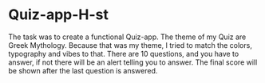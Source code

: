 # Quiz-app-H-st

The task was to create a functional Quiz-app.
The theme of my Quiz are Greek Mythology.
Because that was my theme, I tried to match the colors,
typography and vibes to that.
There are 10 questions, and you have to answer, if not there will be an alert telling you to answer.
The final score will be shown after the last question is answered.
